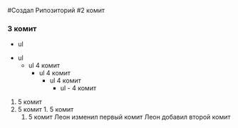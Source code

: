 #Создал Рипозиторий
#2 комит
### 3 комит
- ul
+ ul
  + ul 4 комит
    + ul 4 комит
      + ul 4 комит
        + ul - 4 комит
1. 5 комит
  1. 5 комит
    1. 5 комит
      1. 5 комит
     Леон изменил первый комит
     Леон добавил второй комит
